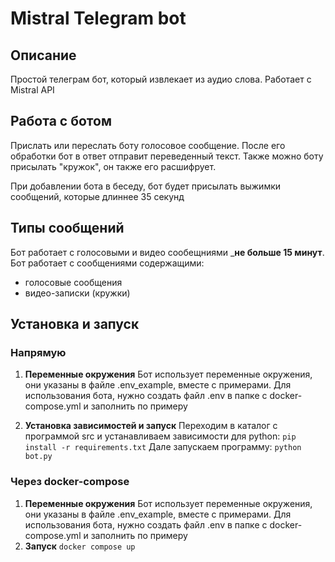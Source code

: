 # Mistral Telegram bot
## Описание
Простой телеграм бот, который извлекает из аудио слова.
Работает с Mistral API


## Работа с ботом
Прислать или переслать боту голосовое сообщение.
После его обработки бот в ответ отправит переведенный текст.
Также можно боту присылать "кружок", он также его расшифрует.

При добавлении бота в беседу, бот будет присылать выжимки сообщений,
которые длиннее 35 секунд

## Типы сообщений
Бот работает с голосовыми и видео сообещниями ___не больше 15 минут__.
Бот работает с сообщениями содержащими:
- голосовые сообщения
- видео-записки (кружки)

## Установка и запуск
### Напрямую 

1. __Переменные окружения__
    Бот использует переменные окружения, они указаны в файле .env_example, вместе с примерами.
    Для использования бота, нужно создать файл .env в папке с docker-compose.yml и заполнить по примеру

2. __Установка зависимостей и запуск__
    Переходим в каталог с программой src и устанавливаем зависимости для python:
    `pip install -r requirements.txt`
    Дале запускаем программу:
    `python bot.py`
   
### Через docker-compose
1. __Переменные окружения__
    Бот использует переменные окружения, они указаны в файле .env_example, вместе с примерами.
    Для использования бота, нужно создать файл .env в папке с docker-compose.yml и заполнить по примеру
2. __Запуск__
    `docker compose up`

